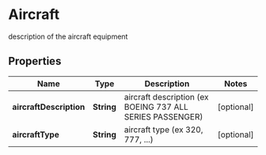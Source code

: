 

# Aircraft

description of the aircraft equipment

## Properties

| Name | Type | Description | Notes |
|------------ | ------------- | ------------- | -------------|
|**aircraftDescription** | **String** | aircraft description (ex BOEING 737 ALL SERIES PASSENGER) |  [optional] |
|**aircraftType** | **String** | aircraft type (ex 320, 777, ...) |  [optional] |



